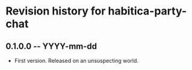 # Revision history for habitica-party-chat

## 0.1.0.0 -- YYYY-mm-dd

* First version. Released on an unsuspecting world.
